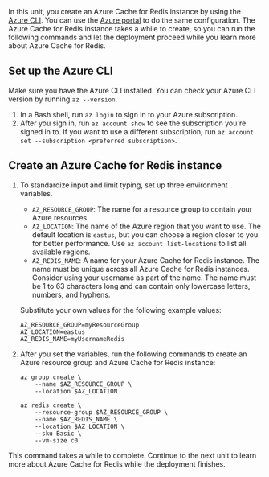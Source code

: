 In this unit, you create an Azure Cache for Redis instance by using the [Azure CLI](/cli/azure/install-azure-cli). You can use the [Azure portal](https://portal.azure.com) to do the same configuration. The Azure Cache for Redis instance takes a while to create, so you can run the following commands and let the deployment proceed while you learn more about Azure Cache for Redis.

## Set up the Azure CLI

Make sure you have the Azure CLI installed. You can check your Azure CLI version by running `az --version`.

1. In a Bash shell, run `az login` to sign in to your Azure subscription.
1. After you sign in, run `az account show` to see the subscription you're signed in to. If you want to use a different subscription, run `az account set --subscription <preferred subscription>`.

## Create an Azure Cache for Redis instance

1. To standardize input and limit typing, set up three environment variables.

   - `AZ_RESOURCE_GROUP`: The name for a resource group to contain your Azure resources.
   - `AZ_LOCATION`: The name of the Azure region that you want to use. The default location is `eastus`, but you can choose a region closer to you for better performance. Use `az account list-locations` to list all available regions.
   - `AZ_REDIS_NAME`: A name for your Azure Cache for Redis instance. The name must be unique across all Azure Cache for Redis instances. Consider using your username as part of the name. The name must be 1 to 63 characters long and can contain only lowercase letters, numbers, and hyphens.

   Substitute your own values for the following example values:

   ```azurecli
   AZ_RESOURCE_GROUP=myResourceGroup
   AZ_LOCATION=eastus
   AZ_REDIS_NAME=myUsernameRedis
   ```

1. After you set the variables, run the following commands to create an Azure resource group and Azure Cache for Redis instance:

   ```azurecli
   az group create \
       --name $AZ_RESOURCE_GROUP \
       --location $AZ_LOCATION
   
   az redis create \
       --resource-group $AZ_RESOURCE_GROUP \
       --name $AZ_REDIS_NAME \
       --location $AZ_LOCATION \
       --sku Basic \
       --vm-size c0
   ```

This command takes a while to complete. Continue to the next unit to learn more about Azure Cache for Redis while the deployment finishes.